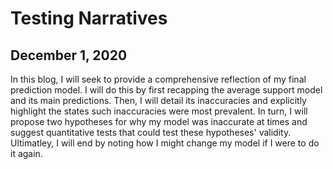 # Testing Narratives  
## December 1, 2020

In this blog, I will seek to provide a comprehensive reflection of my final prediction model. I will do this by first recapping the average support model and its main predictions. Then, I will detail its inaccuracies and explicitly highlight the states such inaccuracies were most prevalent. In turn, I will propose two hypotheses for why my model was inaccurate at times and suggest quantitative tests that could test these hypotheses' validity. Ultimatley, I will end by noting how I might change my model if I were to do it again. 
